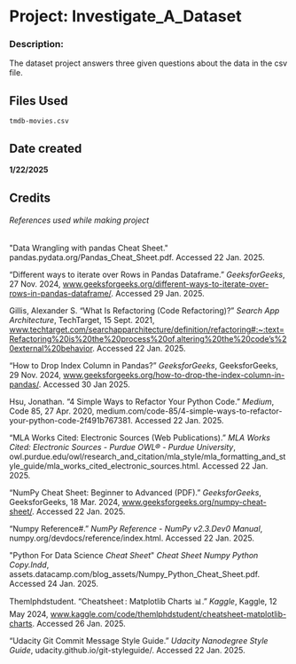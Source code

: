 # Project: Investigate_A_Dataset
### Description:

The dataset project answers three given questions about the data in the csv file.

## Files Used
```
tmdb-movies.csv
```

## Date created

**1/22/2025**

## Credits
###### References used while making project

"Data Wrangling with pandas Cheat Sheet." pandas.pydata.org/Pandas_Cheat_Sheet.pdf. Accessed 22 Jan. 2025.

“Different ways to iterate over Rows in Pandas Dataframe.” _GeeksforGeeks_, 27 Nov. 2024, www.geeksforgeeks.org/different-ways-to-iterate-over-rows-in-pandas-dataframe/. Accessed 29 Jan. 2025.

Gillis, Alexander S. “What Is Refactoring (Code Refactoring)?” _Search App Architecture_, TechTarget, 15 Sept. 2021, www.techtarget.com/searchapparchitecture/definition/refactoring#:~:text=Refactoring%20is%20the%20process%20of,altering%20the%20code’s%20external%20behavior. Accessed 22 Jan. 2025.

“How to Drop Index Column in Pandas?” _GeeksforGeeks_, GeeksforGeeks, 29 Nov. 2024, www.geeksforgeeks.org/how-to-drop-the-index-column-in-pandas/. Accessed 30 Jan 2025.

Hsu, Jonathan. “4 Simple Ways to Refactor Your Python Code.” _Medium_, Code 85, 27 Apr. 2020, medium.com/code-85/4-simple-ways-to-refactor-your-python-code-2f491b767381. Accessed 22 Jan. 2025.

“MLA Works Cited: Electronic Sources (Web Publications).” _MLA Works Cited: Electronic Sources - Purdue OWL® - Purdue University_, owl.purdue.edu/owl/research_and_citation/mla_style/mla_formatting_and_style_guide/mla_works_cited_electronic_sources.html. Accessed 22 Jan. 2025.

“NumPy Cheat Sheet: Beginner to Advanced (PDF).” _GeeksforGeeks_, GeeksforGeeks, 18 Mar. 2024, www.geeksforgeeks.org/numpy-cheat-sheet/. Accessed 22 Jan. 2025.

“Numpy Reference#.” _NumPy Reference - NumPy v2.3.Dev0 Manual_, numpy.org/devdocs/reference/index.html. Accessed 22 Jan. 2025.

"Python For Data Science _Cheat Sheet_" _Cheat Sheet Numpy Python Copy.Indd_, assets.datacamp.com/blog_assets/Numpy_Python_Cheat_Sheet.pdf. Accessed 24 Jan. 2025. 

Themlphdstudent. “Cheatsheet : Matplotlib Charts 📊.” _Kaggle_, Kaggle, 12 May 2024, www.kaggle.com/code/themlphdstudent/cheatsheet-matplotlib-charts. Accessed 26 Jan. 2025.

“Udacity Git Commit Message Style Guide.” _Udacity Nanodegree Style Guide_, udacity.github.io/git-styleguide/. Accessed 22 Jan. 2025.
